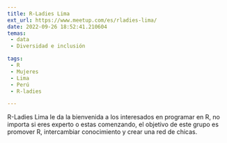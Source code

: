 ```yaml
---
title: R-Ladies Lima
ext_url: https://www.meetup.com/es/rladies-lima/
date: 2022-09-26 18:52:41.210604
temas:
 - data
 - Diversidad e inclusión

tags:
 - R
 - Mujeres
 - Lima
 - Perú
 - R-ladies

---
```


R-Ladies Lima le da la bienvenida a los interesados en programar en R, no importa si eres experto o estas comenzando, el objetivo de este grupo es promover R, intercambiar conocimiento y crear una red de chicas.

    